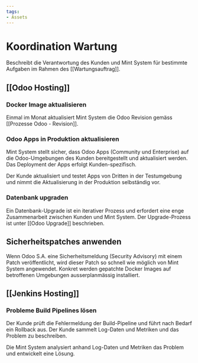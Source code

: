 ```yaml
---
tags:
- Assets
---
```

# Koordination Wartung

Beschreibt die Verantwortung des Kunden und Mint System für bestimmte Aufgaben im Rahmen des [[Wartungsauftrag]].

## [[Odoo Hosting]]

### Docker Image aktualisieren

Einmal im Monat aktualisiert Mint System die Odoo Revision gemäss [[Prozesse Odoo - Revision]]. 
### Odoo Apps in Produktion aktualisieren

Mint System stellt sicher, dass Odoo Apps (Community und Enterprise) auf die Odoo-Umgebungen des Kunden bereitgestellt und aktualisiert werden. Das Deployment der Apps erfolgt Kunden-spezifisch.

Der Kunde aktualisiert und testet Apps von Dritten in der Testumgebung und nimmt die Aktualisierung in der Produktion selbständig vor.
### Datenbank upgraden

Ein Datenbank-Upgrade ist ein iterativer Prozess und erfordert eine enge Zusammenarbeit zwischen Kunden und Mint System. Der Upgrade-Prozess ist unter [[Odoo Upgrade]] beschrieben.

## Sicherheitspatches anwenden

Wenn Odoo S.A. eine Sicherheitsmeldung (Security Advisory) mit einem Patch veröffentlicht, wird dieser Patch so schnell wie möglich von Mint System angewendet. Konkret werden gepatchte Docker Images auf betroffenen Umgebungen ausserplanmässig installiert.  
## [[Jenkins Hosting]]

### Probleme Build Pipelines lösen

Der Kunde prüft die Fehlermeldung der Build-Pipeline und führt nach Bedarf ein Rollback aus. Der Kunde sammelt Log-Daten und Metriken und das Problem zu beschreiben.

Die Mint System analysiert anhand Log-Daten und Metriken das Problem und entwickelt eine Lösung.
